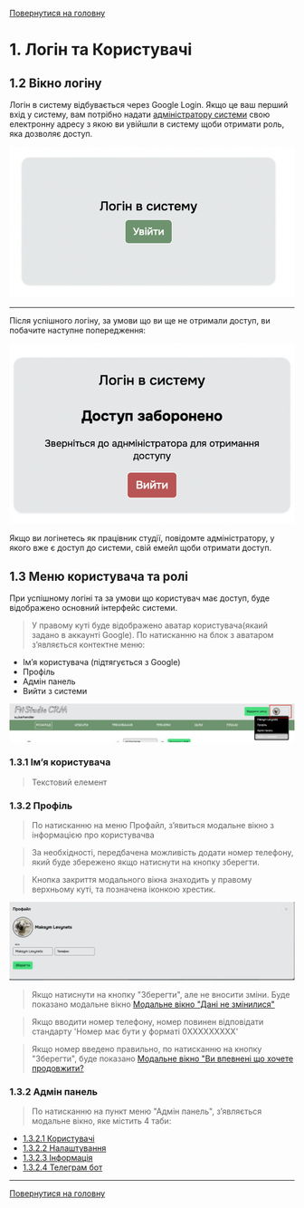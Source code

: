 [Повернутися на головну](/)

# 1. Логін та Користувачі

## 1.2 Вікно логіну

Логін в систему відбувається через Google Login.
Якщо це ваш перший вхід у систему, вам потрібно надати [адміністратору системи](mailto:levinets@gmail.com) свою електронну адресу з якою ви увійшли в систему щоби отримати роль, яка дозволяє доступ.

![](../_media/login-screenshot.png ':size=100x50')

***

Після успішного логіну, за умови що ви ще не отримали доступ, ви побачите наступне попередження:

![](../_media/access-denied-screenshot.png ':size=100x70')

Якщо ви логінетесь як працівник студії, повідомте адміністратору, у якого вже є доступ до системи, свій емейл щоби отримати доступ.

## 1.3 Меню користувача та ролі

При успішному логіні та за умови що користувач має доступ, буде відображено основний інтерфейс системи.

> У правому куті буде відображено аватар користувача(якаий задано в аккаунті Google). По натисканню на блок з аватаром зʼявляється контектне меню:

- Імʼя користувача (підтягується з Google)
- Профіль
- Адмін панель
- Вийти з системи

![](../_media/header-screenshot.png ':size=100x20')

### 1.3.1 Імʼя користувача

> Текстовий елемент

### 1.3.2 Профіль

> По натисканню на меню Профайл, зʼявиться модальне вікно з інформацією про користувачва

> За необхідності, передбачена можливість додати номер телефону, який буде збережено якщо натиснути на кнопку зберегти.

> Кнопка закриття модального вікна знаходить у правому верхньому куті, та позначена іконкою хрестик.

![](../_media/profile-screenshot.png ':size=100x30')

> Якщо натиснути на кнопку "Зберегти", але не вносити зміни. Буде показано модальне вікно
[Модальне вікно "Дані не змінилися"](../_modals/nothing-changed-modal.md ':include')

> Якщо вводити номер телефону, номер повинен відповідати стандарту 'Номер має бути у форматі 0XXXXXXXXX'

> Якщо номер введено правильно, по натисканню на кнопку "Зберегти", буде показано [Модальне вікно "Ви впевнені що хочете продовжити?](../_modals/are-you-sure-modal.md ':include')

### 1.3.2 Адмін панель

> По натисканню на пункт меню "Адмін панель", зʼявляється модальне вікно, яке містить 4 таби:

- [1.3.2.1 Користувачі](/login/users)
- [1.3.2.2 Налаштування](/login/settings)
- [1.3.2.3 Інформація](/login/info)
- [1.3.2.4 Телеграм бот](/login/telegram-bot)

***

[Повернутися на головну](/)

